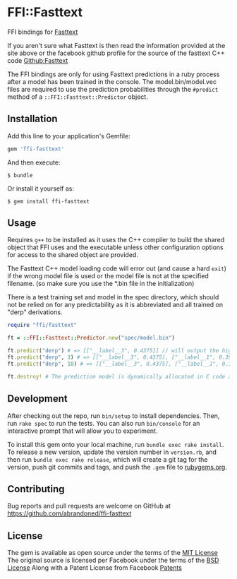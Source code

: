 # FFI::Fasttext

FFI bindings for [Fasttext](https://fasttext.cc/)

If you aren't sure what Fasttext is then read the information provided at the site above or the facebook github profile for the source of the fasttext C++ code [Github:Fasttext](https://github.com/facebookresearch/fastText/)

The FFI bindings are only for using Fasttext predictions in a ruby process after a model has been trained in the console. The model.bin/model.vec files are required to use the prediction probabilities through the `#predict` method of a `::FFI::Fasttext::Predictor` object.

## Installation

Add this line to your application's Gemfile:

```ruby
gem 'ffi-fasttext'
```

And then execute:

    $ bundle

Or install it yourself as:

    $ gem install ffi-fasttext

## Usage

Requires `g++` to be installed as it uses the C++ compiler to build the shared object that FFI uses and the executable unless other configuration options for access to the shared object are provided.

The Fasttext C++ model loading code will error out (and cause a hard `exit`) if the wrong model file is used or the model file is not at the specified filename. (so make sure you use the \*.bin file in the initialization)

There is a test training set and model in the spec directory, which should not be relied on for any predictability as it is abbreviated and all trained on "derp" derivations.

```ruby
require "ffi/fasttext"

ft = ::FFI::Fasttext::Predictor.new("spec/model.bin")

ft.predict("derp") # => [["__label__3", 0.4375]] // will output the highest probability label and the associated probability in an array
ft.predict("derp", 3) # => [["__label__3", 0.4375], ["__label__1", 0.396484], ["__label__2", 0.164063]] // will output the top 3 probabilities in an array of arrays
ft.predict("derp", 10) # => [["__label__3", 0.4375], ["__label__1", 0.396484], ["__label__2", 0.164063]] // output the same as above as there are only 3 categories or if probability < 0

ft.destroy! # The prediction model is dynamically allocated in C code and must be released
```

## Development

After checking out the repo, run `bin/setup` to install dependencies. Then, run `rake spec` to run the tests. You can also run `bin/console` for an interactive prompt that will allow you to experiment.

To install this gem onto your local machine, run `bundle exec rake install`. To release a new version, update the version number in `version.rb`, and then run `bundle exec rake release`, which will create a git tag for the version, push git commits and tags, and push the `.gem` file to [rubygems.org](https://rubygems.org).

## Contributing

Bug reports and pull requests are welcome on GitHub at https://github.com/abrandoned/ffi-fasttext

## License

The gem is available as open source under the terms of the [MIT License](https://opensource.org/licenses/MIT)
The original source is licensed per Facebook under the terms of the [BSD License](https://github.com/abrandoned/ffi-fasttext/blob/master/vendor/fasttext/LICENSE)
Along with a Patent License from Facebook [Patents](https://github.com/abrandoned/ffi-fasttext/blob/master/vendor/fasttext/PATENTS)
